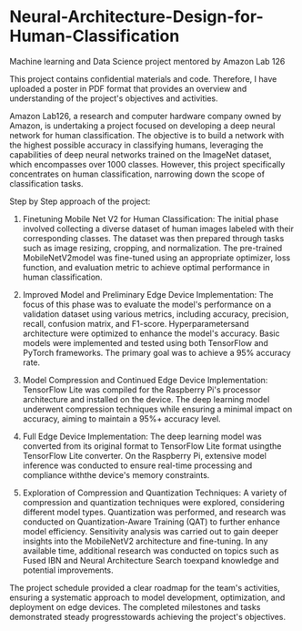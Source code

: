 # Neural-Architecture-Design-for-Human-Classification
Machine learning and Data Science project mentored by Amazon Lab 126

This project contains confidential materials and code. Therefore, I have uploaded a poster in PDF format that provides an overview and understanding of the project's objectives and activities.

Amazon Lab126, a research and computer hardware company owned by Amazon, is undertaking a project focused on developing a deep neural network for human classification. The objective is to build a network with the highest possible accuracy in classifying humans,
leveraging the capabilities of deep neural networks trained on the ImageNet dataset, which encompasses over 1000 classes. However, this project specifically concentrates on human classification, narrowing down the scope of classification tasks.

Step by Step approach of the project:

1) Finetuning Mobile Net V2 for Human Classification:
The initial phase involved collecting a diverse dataset of human images labeled with their corresponding classes. The
dataset was then prepared through tasks such as image resizing, cropping, and normalization. The pre-trained MobileNetV2model was fine-tuned using an appropriate optimizer, loss function, and evaluation metric to achieve optimal performance in human classification.

2) Improved Model and Preliminary Edge Device Implementation:
The focus of this phase was to evaluate the model's performance on a validation dataset using various metrics, including accuracy, precision, recall, confusion matrix, and F1-score. Hyperparametersand architecture were optimized to enhance the model's accuracy. Basic
models were implemented and tested using both TensorFlow and PyTorch frameworks. The primary goal was to achieve a 95% accuracy rate.

3) Model Compression and Continued Edge Device Implementation:
TensorFlow Lite was compiled for the Raspberry Pi's processor architecture and installed on the device. The deep learning model underwent compression techniques while ensuring a minimal impact on accuracy, aiming to maintain a 95%+ accuracy level.

4) Full Edge Device Implementation:
The deep learning model was converted from its original format to TensorFlow Lite format usingthe TensorFlow Lite
converter. On the Raspberry Pi, extensive model inference was conducted to ensure real-time
processing and compliance withthe device's memory constraints.

5) Exploration of Compression and Quantization Techniques:
A variety of compression and quantization techniques were explored, considering different model types.
Quantization was performed, and research was conducted on Quantization-Aware Training (QAT) to further enhance model efficiency. Sensitivity analysis was carried out to gain deeper insights into the MobileNetV2 architecture and fine-tuning. In any available time, additional research was conducted on topics such as Fused IBN and Neural Architecture Search toexpand knowledge and potential
improvements.

The project schedule provided a clear roadmap for the team's activities, ensuring a systematic approach to model development, optimization, and deployment on edge devices. The completed milestones and tasks demonstrated steady progresstowards achieving the project's objectives.
